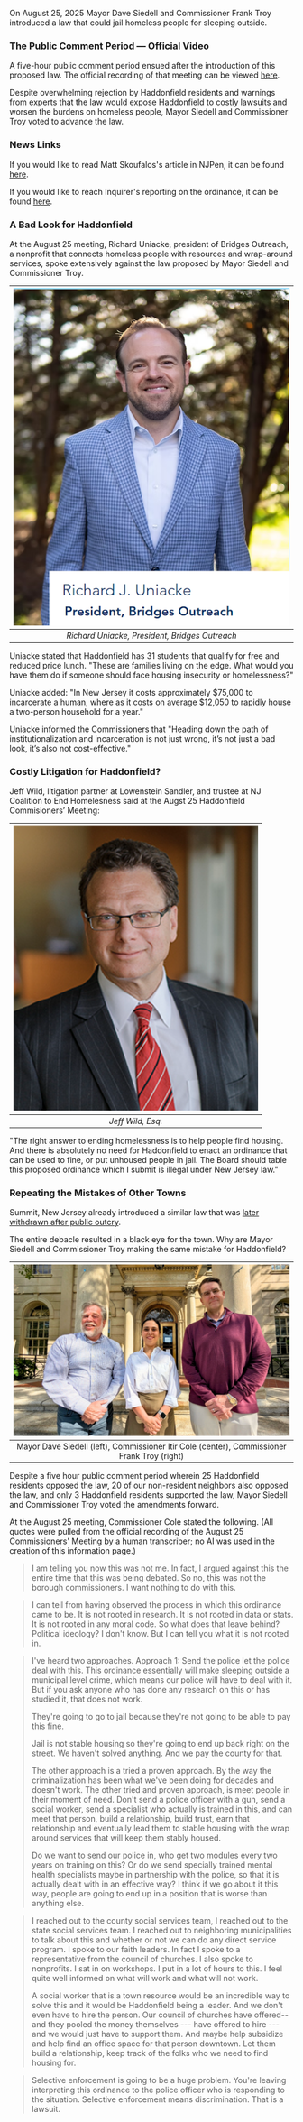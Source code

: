 On August 25, 2025 Mayor Dave Siedell and Commissioner Frank Troy introduced a law that could jail homeless people for sleeping outside. 

### The Public Comment Period — Official Video

A five-hour public comment period ensued after the introduction of this proposed law. The official recording of that meeting can be viewed [here](https://www.youtube.com/watch?v=SjO2hV16Anc&ab_channel=BoroughofHaddonfield).

Despite overwhelming rejection by Haddonfield residents and warnings from experts that the law would expose Haddonfield to costly lawsuits and worsen the burdens on homeless people, Mayor Siedell and Commissioner Troy voted to advance the law.

### News Links

If you would like to read Matt Skoufalos's article in NJPen, it can be found [here](https://www.njpen.com/haddonfield-advances-anti-homelessness-ordinance-over-objections-of-packed-forum/).

If you would like to reach Inquirer's reporting on the ordinance, it can be found [here](https://www.inquirer.com/crime/haddonfield-homeless-outdoor-sleeping-ban-20250827.html).

### A Bad Look for Haddonfield

At the August 25 meeting, Richard Uniacke, president of Bridges Outreach, a nonprofit that connects homeless people with resources and wrap-around services, spoke extensively against the law proposed by Mayor Siedell and Commissioner Troy.

| ![](uniacke.png) |
|:--:|
| *Richard Uniacke, President, Bridges Outreach* |

Uniacke stated that Haddonfield has 31 students that qualify for free and reduced price lunch. "These are families living on the edge. What would you have them do if someone should face housing insecurity or homelessness?"

Uniacke added: "In New Jersey it costs approximately $75,000 to incarcerate a human, where as it costs on average $12,050 to rapidly house a two-person household for a year."

Uniacke informed the Commissioners that "Heading down the path of institutionalization and incarceration is not just wrong, it’s not just a bad look, it’s also not cost-effective."

### Costly Litigation for Haddonfield?

Jeff Wild, litigation partner at Lowenstein Sandler, and trustee at NJ Coalition to End Homelesness said at the Augst 25 Haddonfield Commisioners’ Meeting:

| ![](wild.png) |
|:--:|
| *Jeff Wild, Esq.* |

"The right answer to ending homelessness is to help people find housing. And there is absolutely no need for Haddonfield to enact an ordinance that can be used to fine, or put unhoused people in jail. The Board should table this proposed ordinance which I submit is illegal under New Jersey law."

### Repeating the Mistakes of Other Towns

Summit, New Jersey already introduced a similar law that was [later withdrawn after public outcry](https://gothamist.com/news/wealthy-nj-city-rethinks-law-that-could-jail-homeless-people-after-public-outcry).

The entire debacle resulted in a black eye for the town. Why are Mayor Siedell and Commissioner Troy making the same mistake for Haddonfield?

| ![](haddonfield_commissioners.png) |
|:--:|
| Mayor Dave Siedell (left), Commissioner Itir Cole (center), Commissioner Frank Troy (right) |

Despite a five hour public comment period wherein 25 Haddonfield residents opposed the law, 20 of our non-resident neighbors also opposed the law, and only 3 Haddonfield residents supported the law, Mayor Siedell and Commissioner Troy voted the amendments forward. 

At the August 25 meeting, Commissioner Cole stated the following. (All quotes were pulled from the official recording of the August 25 Commissioners' Meeting by a human transcriber; no AI was used in the creation of this information page.)

> I am telling you now this was not me. In fact, I argued against this the entire time that this was being debated. So no, this was not the borough commissioners. I want nothing to do with this.

> I can tell from having observed the process in which this ordinance came to be. It is not rooted in research. It is not rooted in data or stats. It is not rooted in any moral code. So what does that leave behind? Political ideology? I don't know. But I can tell you what it is not rooted in.

> I've heard two approaches. Approach 1: Send the police let the police deal with this. This ordinance essentially will make sleeping outside a municipal level crime, which means our police will have to deal with it. But if you ask anyone who has done any research on this or has studied it, that does not work.
>
> They're going to go to jail because they're not going to be able to pay this fine.
>
> Jail is not stable housing so they're going to end up back right on the street. We haven't solved anything. And we pay the county for that.
>
> The other approach is a tried a proven approach. By the way the criminalization has been what we've been doing for decades and doesn't work. The other tried and proven approach, is meet people in their moment of need. Don't send a police officer with a gun, send a social worker, send a specialist who actually is trained in this, and can meet that person, build a relationship, build trust, earn that relationship and eventually lead them to stable housing with the wrap around services that will keep them stably housed. 
>
> Do we want to send our police in, who get two modules every two years on training on this? Or do we send specially trained mental health specialists maybe in partnership with the police, so that it is actually dealt with in an effective way? I think if we go about it this way, people are going to end up in a position that is worse than anything else.

> I reached out to the county social services team, I reached out to the state social services team. I reached out to neighboring municipalities to talk about this and whether or not we can do any direct service program. I spoke to our faith leaders. In fact I spoke to a representative from the council of churches. I also spoke to nonprofits. I sat in on workshops. I put in a lot of hours to this. I feel quite well informed on what will work and what will not work. 
> 
> A social worker that is a town resource would be an incredible way to solve this and it would be Haddonfield being a leader. And we don't even have to hire the person. Our council of churches have offered-- and they pooled the money themselves --- have offered to hire --- and we would just have to support them. And maybe help subsidize and help find an office space for that person downtown. Let them build a relationship, keep track of the folks who we need to find housing for.

> Selective enforcement is going to be a huge problem. You're leaving interpreting this ordinance to the police officer who is responding to the situation. Selective enforcement means discrimination. That is a lawsuit.
